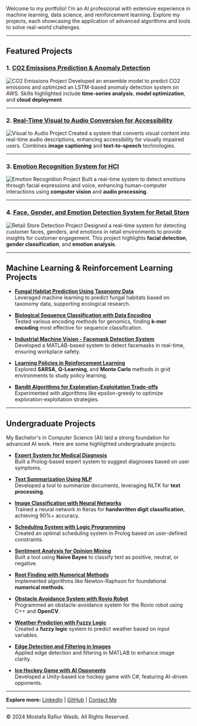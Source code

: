 Welcome to my portfolio! I’m an AI professional with extensive experience in machine learning, data science, and reinforcement learning. Explore my projects, each showcasing the application of advanced algorithms and tools to solve real-world challenges.

---

## Featured Projects

### 1. [CO2 Emissions Prediction & Anomaly Detection](CO2_Emissions.md)
![CO2 Emissions Project](https://source.unsplash.com/400x300/?environment,technology)
Developed an ensemble model to predict CO2 emissions and optimized an LSTM-based anomaly detection system on AWS. Skills highlighted include **time-series analysis**, **model optimization**, and **cloud deployment**.

---

### 2. [Real-Time Visual to Audio Conversion for Accessibility](Visual_to_Audio.md)
![Visual to Audio Project](https://source.unsplash.com/400x300/?accessibility,technology)
Created a system that converts visual content into real-time audio descriptions, enhancing accessibility for visually impaired users. Combines **image captioning** and **text-to-speech** technologies.

---

### 3. [Emotion Recognition System for HCI](Emotion_Recognition.md)
![Emotion Recognition Project](https://source.unsplash.com/400x300/?emotion,ai)
Built a real-time system to detect emotions through facial expressions and voice, enhancing human-computer interactions using **computer vision** and **audio processing**.

---

### 4. [Face, Gender, and Emotion Detection System for Retail Store](Retail_Face_Gender_Emotion_Detection.md)
![Retail Store Detection Project](https://source.unsplash.com/400x300/?retail,ai)
Designed a real-time system for detecting customer faces, genders, and emotions in retail environments to provide insights for customer engagement. This project highlights **facial detection**, **gender classification**, and **emotion analysis**.

---

## Machine Learning & Reinforcement Learning Projects

- **[Fungal Habitat Prediction Using Taxonomy Data](Fungal_Habitat_Prediction.md)**  
  Leveraged machine learning to predict fungal habitats based on taxonomy data, supporting ecological research.

- **[Biological Sequence Classification with Data Encoding](Biological_Sequence_Classification.md)**  
  Tested various encoding methods for genomics, finding **k-mer encoding** most effective for sequence classification.

- **[Industrial Machine Vision - Facemask Detection System](Facemask_Detection.md)**  
  Developed a MATLAB-based system to detect facemasks in real-time, ensuring workplace safety.

- **[Learning Policies in Reinforcement Learning](Reinforcement_Policies.md)**  
  Explored **SARSA**, **Q-Learning**, and **Monte Carlo** methods in grid environments to study policy learning.

- **[Bandit Algorithms for Exploration-Exploitation Trade-offs](Simple_Bandit_Algorithms.md)**  
  Experimented with algorithms like epsilon-greedy to optimize exploration-exploitation strategies.

---

## Undergraduate Projects

My Bachelor's in Computer Science (AI) laid a strong foundation for advanced AI work. Here are some highlighted undergraduate projects:

- **[Expert System for Medical Diagnosis](Medical_Expert_System.md)**  
  Built a Prolog-based expert system to suggest diagnoses based on user symptoms.

- **[Text Summarization Using NLP](Text_Summarization.md)**  
  Developed a tool to summarize documents, leveraging NLTK for **text processing**.

- **[Image Classification with Neural Networks](Image_Classification.md)**  
  Trained a neural network in Keras for **handwritten digit classification**, achieving 90%+ accuracy.

- **[Scheduling System with Logic Programming](Scheduling_System.md)**  
  Created an optimal scheduling system in Prolog based on user-defined constraints.

- **[Sentiment Analysis for Opinion Mining](Sentiment_Analysis.md)**  
  Built a tool using **Naive Bayes** to classify text as positive, neutral, or negative.

- **[Root Finding with Numerical Methods](Root_Finding_Algorithms.md)**  
  Implemented algorithms like Newton-Raphson for foundational **numerical methods**.

- **[Obstacle Avoidance System with Rovio Robot](Obstacle_Avoidance_Rovio.md)**  
  Programmed an obstacle-avoidance system for the Rovio robot using C++ and **OpenCV**.

- **[Weather Prediction with Fuzzy Logic](Fuzzy_Logic_Weather_Prediction.md)**  
  Created a **fuzzy logic** system to predict weather based on input variables.

- **[Edge Detection and Filtering in Images](Edge_Detection.md)**  
  Applied edge detection and filtering in MATLAB to enhance image clarity.

- **[Ice Hockey Game with AI Opponents](Ice_Hockey_Game.md)**  
  Developed a Unity-based ice hockey game with C#, featuring AI-driven opponents.

---

**Explore more:** [LinkedIn](https://www.linkedin.com/) | [GitHub](https://github.com/) | [Contact Me](mailto:mostafa.soumik73@gmail.com)

---

&copy; 2024 Mostafa Rafiur Wasib. All Rights Reserved.
